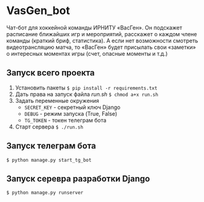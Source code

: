 # VasGen_bot
Чат-бот для хоккейной команды ИРНИТУ «ВасГен». Он подскажет расписание ближайших игр и мероприятий, расскажет о каждом члене команды (краткий бриф, статистика). А если нет возможности смотреть видеотрансляцию матча, то «ВасГен» будет присылать свои «заметки» о интересных моментах игры (счет, опасные моменты и т.д.)

## Запуск всего проекта
1. Установить пакеты
`$ pip install -r requirements.txt`
2. Дать права на запуск файла _run.sh_
`$ chmod a+x run.sh`
3. Задать переменные окружения 
    - `SECRET_KEY` - секретный ключ Django
    - `DEBUG` - режим запуска (True, False)
    - `TG_TOKEN` - токен телеграм бота
4. Старт сервера
`$ ./run.sh`


## Запуск телеграм бота
`$ python manage.py start_tg_bot`

## Запуск серевра разработки Django
`$ python manage.py runserver`